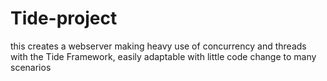 # Tide-project
this creates a webserver making heavy use of concurrency and threads with the Tide Framework, easily adaptable with little code change to many scenarios
